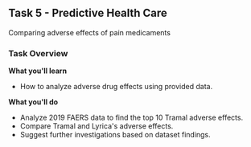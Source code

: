 <h2>Task 5 - Predictive Health Care</h3>
Comparing adverse effects of pain medicaments

<h3>Task Overview</h3>

<b>What you'll learn</b>
 - How to analyze adverse drug effects using provided data.

<b>What you'll do</b>
 - Analyze 2019 FAERS data to find the top 10 Tramal adverse effects.
 - Compare Tramal and Lyrica's adverse effects.
 - Suggest further investigations based on dataset findings.
